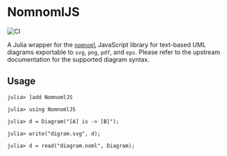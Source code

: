 # NomnomlJS

![CI](https://github.com/MichaelHatherly/NomnomlJS.jl/workflows/CI/badge.svg)

A Julia wrapper for the [`nomnoml`](https://github.com/skanaar/nomnoml)
JavaScript library for text-based UML diagrams exportable to `svg`, `png`,
`pdf`, and `eps`. Please refer to the upstream documentation for the supported
diagram syntax.

## Usage

```julia-repl
julia> ]add NomnomlJS

julia> using NomnomlJS

julia> d = Diagram("[A] is -> [B]");

julia> write("digram.svg", d);

julia> d = read("diagram.noml", Diagram);

```
